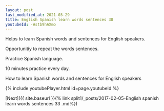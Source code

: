 ```yaml
---
layout: post
last_modified_at: 2021-03-29
title: English Spanish learn words sentences 38 
youtubeId: -Astb9hAXmo
---
```

 
 
Helps to learn Spanish words and sentences for English speakers.

Opportunitiy to repeat the words sentences. 

Practice Spanish language. 
 
10 minutes practice every day. 
 
How to learn Spanish words and sentences for English speakers 
 
{% include youtubePlayer.html id=page.youtubeId %}
 
 
[Next]({{ site.baseurl }}{% link  split1/_posts/2017-02-05-English spanish learn words sentences 33 .md%})
 
